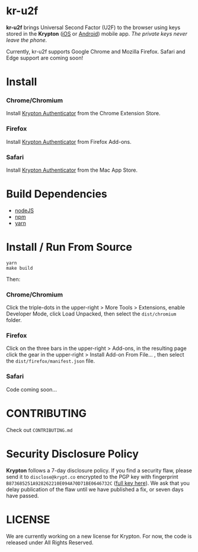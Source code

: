 # kr-u2f
__kr-u2f__ brings Universal Second Factor (U2F) to the browser using keys
stored in the __Krypton__ ([iOS](https://github.com/kryptco/krypton-ios) or
[Android](https://github.com/kryptco/krypton-android)) mobile app. _The
private keys never leave the phone._

Currently, kr-u2f supports Google Chrome and Mozilla Firefox. Safari and Edge support
are coming soon!

# Install

### Chrome/Chromium
Install [Krypton Authenticator](https://chrome.google.com/webstore/detail/madlgmccpddkhohkdobabokeecnjonhl) from the Chrome Extension Store.

### Firefox
Install [Krypton Authenticator](https://addons.mozilla.org/firefox/addon/krypton-authenticator/) from Firefox Add-ons.

### Safari
Install [Krypton Authenticator](https://apps.apple.com/us/app/krypton-authenticator-desktop/id1512484779?ls=1) from the Mac App Store.

# Build Dependencies
- [nodeJS](https://nodejs.org/en/download/)
- [npm](https://www.npmjs.com/get-npm)
- [yarn](https://yarnpkg.com/lang/en/docs/install/)

# Install / Run From Source
```
yarn
make build
```

Then:
### Chrome/Chromium
Click the triple-dots in the upper-right > More Tools >
Extensions, enable Developer Mode, click Load Unpacked, then select the `dist/chromium`
folder.

### Firefox
Click on the three bars in the upper-right > Add-ons, in the resulting page click the gear in the upper-right > Install Add-on From File... , then select the `dist/firefox/manifest.json` file.

### Safari
Code coming soon...

# CONTRIBUTING
Check out `CONTRIBUTING.md`

# Security Disclosure Policy
__Krypton__ follows a 7-day disclosure policy. If you find a security flaw,
please send it to `disclose@krypt.co` encrypted to the PGP key with fingerprint
`B873685251A928262210E094A70D71BE0646732C` ([full key
here](https://krypt.co/docs/security/disclosure-policy.html)). We ask that you
delay publication of the flaw until we have published a fix, or seven days have
passed.

# LICENSE
We are currently working on a new license for Krypton. For now, the code
is released under All Rights Reserved.
